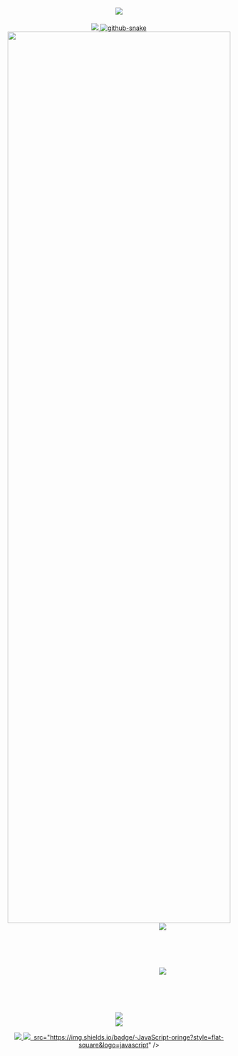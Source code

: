 <div align="center" >
<h1 align="center"> <a href="https://sunguoqi.com/"> <img src="https://readme-typing-svg.herokuapp.com/?lines=学而不思则罔!;思而不学则怠!;学无止境!&font='Comfortaa'&color=%23268F77&size=30&center=true&vCenter=true&height=30"> </h1>

<img src="https://cdn.jsdelivr.net/gh/sun0225SUN/sun0225SUN/assets/images/coding.gif" />

<!-- Snake Code Contribution Map-->
<picture>
  <source media="(prefers-color-scheme: dark)" srcset="https://cdn.jsdelivr.net/gh/sun0225SUN/sun0225SUN/profile-snake-contrib/github-contribution-grid-snake-dark.svg" />
  <source media="(prefers-color-scheme: light)" srcset="https://cdn.jsdelivr.net/gh/sun0225SUN/sun0225SUN/profile-snake-contrib/github-contribution-grid-snake.svg" />
  <img alt="github-snake" src="https://cdn.jsdelivr.net/gh/sun0225SUN/sun0225SUN/profile-snake-contrib/github-contribution-grid-snake-dark.svg" />
</picture>

<div align="center" ><img height="2000" width="500" src="https://github-readme-streak-stats.herokuapp.com/?user=KingCode-01&theme=ambient-gradient" /> </div>

<div align="center" style="width:700px;height:100px;"><img src="https://github-readme-stats.vercel.app/api?username=KingCode-01&hide_title=true&hide_border=true&show_icons=true&line_height=21&text_color=000&icon_color=000&bg_color=0,ea6161,ffc64d,fffc4d,52fa5a&theme=graywhite" /></div>

<div align="center" style="width:700px;height:100px;"><img src="https://github-readme-stats.vercel.app/api/top-langs/?username=KingCode-01&hide_title=true&hide_border=true&layout=compact&langs_count=6&text_color=000&icon_color=fff&bg_color=0,52fa5a,4dfcff,c64dff&theme=graywhite" /></div>

<div align="center"><img src="https://github-profile-trophy.vercel.app/?username=KingCode-01&theme=dracula&column=3&margin-w=15&margin-h=15" /></div>

<img src="https://github-readme-activity-graph.vercel.app/graph?username=KingCode-01&theme=github-compact" />

<span > <img src="https://img.shields.io/badge/-HTML5-E34F26?style=flat-square&logo=html5&logoColor=white" /> <img src="https://img.shields.io/badge/-CSS3-1572B6?style=flat-square&logo=css3" /> <img> src="https://img.shields.io/badge/-JavaScript-oringe?style=flat-square&logo=javascript" /> </span>

</div>
